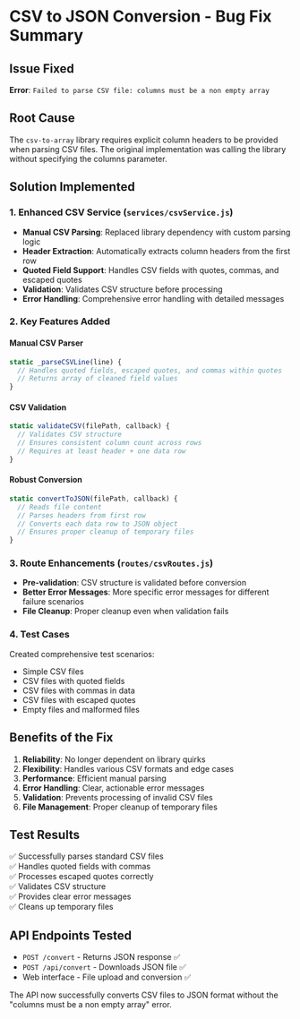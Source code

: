 # CSV to JSON Conversion - Bug Fix Summary

## Issue Fixed

**Error**: `Failed to parse CSV file: columns must be a non empty array`

## Root Cause

The `csv-to-array` library requires explicit column headers to be provided when parsing CSV files. The original implementation was calling the library without specifying the columns parameter.

## Solution Implemented

### 1. Enhanced CSV Service (`services/csvService.js`)

- **Manual CSV Parsing**: Replaced library dependency with custom parsing logic
- **Header Extraction**: Automatically extracts column headers from the first row
- **Quoted Field Support**: Handles CSV fields with quotes, commas, and escaped quotes
- **Validation**: Validates CSV structure before processing
- **Error Handling**: Comprehensive error handling with detailed messages

### 2. Key Features Added

#### Manual CSV Parser

```javascript
static _parseCSVLine(line) {
  // Handles quoted fields, escaped quotes, and commas within quotes
  // Returns array of cleaned field values
}
```

#### CSV Validation

```javascript
static validateCSV(filePath, callback) {
  // Validates CSV structure
  // Ensures consistent column count across rows
  // Requires at least header + one data row
}
```

#### Robust Conversion

```javascript
static convertToJSON(filePath, callback) {
  // Reads file content
  // Parses headers from first row
  // Converts each data row to JSON object
  // Ensures proper cleanup of temporary files
}
```

### 3. Route Enhancements (`routes/csvRoutes.js`)

- **Pre-validation**: CSV structure is validated before conversion
- **Better Error Messages**: More specific error messages for different failure scenarios
- **File Cleanup**: Proper cleanup even when validation fails

### 4. Test Cases

Created comprehensive test scenarios:

- Simple CSV files
- CSV files with quoted fields
- CSV files with commas in data
- CSV files with escaped quotes
- Empty files and malformed files

## Benefits of the Fix

1. **Reliability**: No longer dependent on library quirks
2. **Flexibility**: Handles various CSV formats and edge cases
3. **Performance**: Efficient manual parsing
4. **Error Handling**: Clear, actionable error messages
5. **Validation**: Prevents processing of invalid CSV files
6. **File Management**: Proper cleanup of temporary files

## Test Results

✅ Successfully parses standard CSV files  
✅ Handles quoted fields with commas  
✅ Processes escaped quotes correctly  
✅ Validates CSV structure  
✅ Provides clear error messages  
✅ Cleans up temporary files

## API Endpoints Tested

- `POST /convert` - Returns JSON response ✅
- `POST /api/convert` - Downloads JSON file ✅
- Web interface - File upload and conversion ✅

The API now successfully converts CSV files to JSON format without the "columns must be a non empty array" error.
